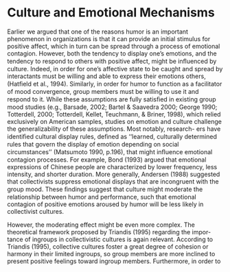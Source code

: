 # Culture and Emotional Mechanisms

Earlier we argued that one of the reasons humor is an important phenomenon in organizations is that it can provide an initial stimulus for positive affect, which in turn can be spread through a process of emotional contagion. However, both the tendency to display one’s emotions, and the tendency to respond to others with positive affect, might be inﬂuenced by culture. Indeed, in order for one’s affective state to be caught and spread by interactants must be willing and able to express their emotions others, (Hatﬁeld et al., 1994). Similarly, in order for humor to function as a facilitator of mood convergence, group members must be willing to use it and respond to it. While these assumptions are fully satisﬁed in existing group mood studies (e.g., Barsade, 2002; Bartel & Saavedra 2000; George 1990; Totterdell, 2000; Totterdell, Kellet, Teuchmann, & Briner, 1998), which relied exclusively on American samples, studies on emotion and culture challenge the generalizability of these assumptions. Most notably, research- ers have identiﬁed cultural display rules, deﬁned as ‘‘learned, culturally determined rules that govern the display of emotion depending on social circumstances’’ (Matsumoto 1990, p.196), that might inﬂuence emotional contagion processes. For example, Bond (1993) argued that emotional expressions of Chinese people are characterized by lower frequency, less intensity, and shorter duration. More generally, Andersen (1988) suggested that collectivists suppress emotional displays that are incongruent with the group mood. These ﬁndings suggest that culture might moderate the relationship between humor and performance, such that emotional contagion of positive emotions aroused by humor will be less likely in collectivist cultures.

However, the moderating effect might be even more complex. The theoretical framework proposed by Triandis (1995) regarding the impor- tance of ingroups in collectivistic cultures is again relevant. According to Triandis (1995), collective cultures foster a great degree of cohesion or harmony in their limited ingroups, so group members are more inclined to present positive feelings toward ingroup members. Furthermore, in order to